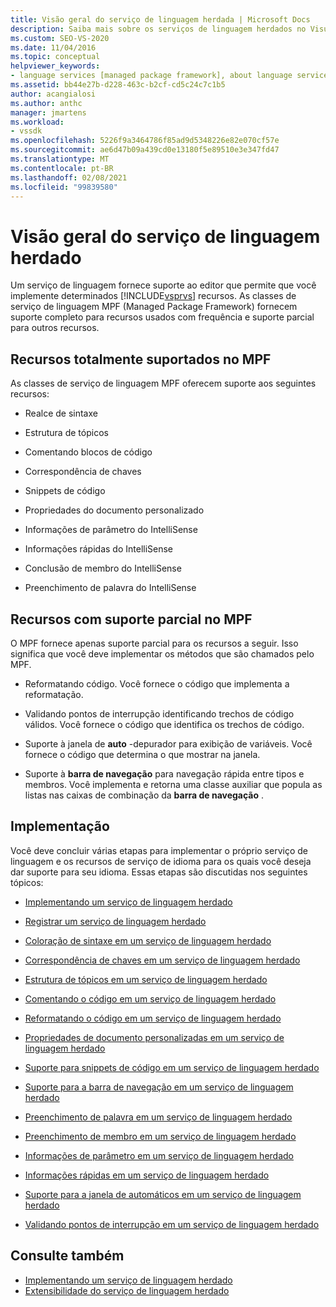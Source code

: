 ```yaml
---
title: Visão geral do serviço de linguagem herdada | Microsoft Docs
description: Saiba mais sobre os serviços de linguagem herdados no Visual Studio e os recursos com suporte pelas classes de serviço de linguagem MPF (Managed Package Framework).
ms.custom: SEO-VS-2020
ms.date: 11/04/2016
ms.topic: conceptual
helpviewer_keywords:
- language services [managed package framework], about language services
ms.assetid: bb44e27b-d228-463c-b2cf-cd5c24c7c1b5
author: acangialosi
ms.author: anthc
manager: jmartens
ms.workload:
- vssdk
ms.openlocfilehash: 5226f9a3464786f85ad9d5348226e82e070cf57e
ms.sourcegitcommit: ae6d47b09a439cd0e13180f5e89510e3e347fd47
ms.translationtype: MT
ms.contentlocale: pt-BR
ms.lasthandoff: 02/08/2021
ms.locfileid: "99839580"
---
```

# <a name="legacy-language-service-overview"></a>Visão geral do serviço de linguagem herdado
Um serviço de linguagem fornece suporte ao editor que permite que você implemente determinados [!INCLUDE[vsprvs](../../code-quality/includes/vsprvs_md.md)] recursos. As classes de serviço de linguagem MPF (Managed Package Framework) fornecem suporte completo para recursos usados com frequência e suporte parcial para outros recursos.

## <a name="fully-supported-features-in-the-mpf"></a>Recursos totalmente suportados no MPF
 As classes de serviço de linguagem MPF oferecem suporte aos seguintes recursos:

- Realce de sintaxe

- Estrutura de tópicos

- Comentando blocos de código

- Correspondência de chaves

- Snippets de código

- Propriedades do documento personalizado

- Informações de parâmetro do IntelliSense

- Informações rápidas do IntelliSense

- Conclusão de membro do IntelliSense

- Preenchimento de palavra do IntelliSense

## <a name="partially-supported-features-in-the-mpf"></a>Recursos com suporte parcial no MPF
 O MPF fornece apenas suporte parcial para os recursos a seguir. Isso significa que você deve implementar os métodos que são chamados pelo MPF.

- Reformatando código. Você fornece o código que implementa a reformatação.

- Validando pontos de interrupção identificando trechos de código válidos. Você fornece o código que identifica os trechos de código.

- Suporte à janela de **auto** -depurador para exibição de variáveis. Você fornece o código que determina o que mostrar na janela.

- Suporte à **barra de navegação** para navegação rápida entre tipos e membros. Você implementa e retorna uma classe auxiliar que popula as listas nas caixas de combinação da **barra de navegação** .

## <a name="implementation"></a>Implementação
 Você deve concluir várias etapas para implementar o próprio serviço de linguagem e os recursos de serviço de idioma para os quais você deseja dar suporte para seu idioma. Essas etapas são discutidas nos seguintes tópicos:

- [Implementando um serviço de linguagem herdado](../../extensibility/internals/implementing-a-legacy-language-service2.md)

- [Registrar um serviço de linguagem herdado](../../extensibility/internals/registering-a-legacy-language-service1.md)

- [Coloração de sintaxe em um serviço de linguagem herdado](../../extensibility/internals/syntax-colorizing-in-a-legacy-language-service.md)

- [Correspondência de chaves em um serviço de linguagem herdado](../../extensibility/internals/brace-matching-in-a-legacy-language-service.md)

- [Estrutura de tópicos em um serviço de linguagem herdado](../../extensibility/internals/outlining-in-a-legacy-language-service.md)

- [Comentando o código em um serviço de linguagem herdado](../../extensibility/internals/commenting-code-in-a-legacy-language-service.md)

- [Reformatando o código em um serviço de linguagem herdado](../../extensibility/internals/reformatting-code-in-a-legacy-language-service.md)

- [Propriedades de documento personalizadas em um serviço de linguagem herdado](../../extensibility/internals/custom-document-properties-in-a-legacy-language-service.md)

- [Suporte para snippets de código em um serviço de linguagem herdado](../../extensibility/internals/support-for-code-snippets-in-a-legacy-language-service.md)

- [Suporte para a barra de navegação em um serviço de linguagem herdado](../../extensibility/internals/support-for-the-navigation-bar-in-a-legacy-language-service.md)

- [Preenchimento de palavra em um serviço de linguagem herdado](../../extensibility/internals/word-completion-in-a-legacy-language-service.md)

- [Preenchimento de membro em um serviço de linguagem herdado](../../extensibility/internals/member-completion-in-a-legacy-language-service.md)

- [Informações de parâmetro em um serviço de linguagem herdado](../../extensibility/internals/parameter-info-in-a-legacy-language-service2.md)

- [Informações rápidas em um serviço de linguagem herdado](../../extensibility/internals/quick-info-in-a-legacy-language-service.md)

- [Suporte para a janela de automáticos em um serviço de linguagem herdado](../../extensibility/internals/support-for-the-autos-window-in-a-legacy-language-service.md)

- [Validando pontos de interrupção em um serviço de linguagem herdado](../../extensibility/internals/validating-breakpoints-in-a-legacy-language-service.md)

## <a name="see-also"></a>Consulte também
- [Implementando um serviço de linguagem herdado](../../extensibility/internals/implementing-a-legacy-language-service1.md)
- [Extensibilidade do serviço de linguagem herdado](../../extensibility/internals/legacy-language-service-extensibility.md)
